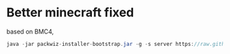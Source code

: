 # Better minecraft fixed

based on BMC4, 

```java
java -jar packwiz-installer-bootstrap.jar -g -s server https://raw.githubusercontent.com/Sliden101/minecraft-modpacks/refs/heads/better-minecraft-fixed/pack.toml
```